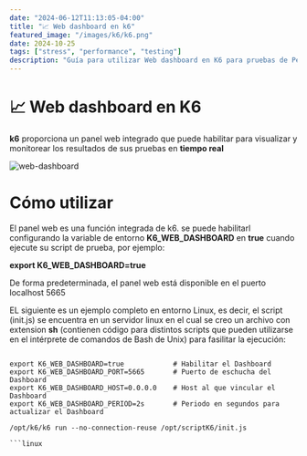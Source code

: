 ```yaml
---
date: "2024-06-12T11:13:05-04:00"
title: "📈 Web dashboard en k6"
featured_image: "/images/k6/k6.png"
date: 2024-10-25
tags: ["stress", "performance", "testing"]
description: "Guía para utilizar Web dashboard en K6 para pruebas de Performance"
---
```


# 📈 Web dashboard en K6

**k6** proporciona un panel web integrado que puede habilitar para visualizar y monitorear los resultados de sus pruebas en **tiempo real**


![web-dashboard](/images/k6/web-dashboard.png)

# Cómo utilizar

El panel web es una función integrada de k6. se puede habilitarl configurando la variable de entorno **K6_WEB_DASHBOARD** en **true** cuando ejecute su script de prueba, por ejemplo:

**export K6_WEB_DASHBOARD=true**

De forma predeterminada, el panel web está disponible en el puerto localhost 5665

EL siguiente es un ejemplo completo en entorno Linux, es decir, el script (init.js) se encuentra en un servidor linux
en el cual se creo un archivo con extension **sh** (contienen código para distintos scripts que pueden utilizarse en el intérprete de comandos de Bash de Unix) para fasilitar la ejecución:

```linux

export K6_WEB_DASHBOARD=true            # Habilitar el Dashboard
export K6_WEB_DASHBOARD_PORT=5665       # Puerto de eschucha del Dashboard
export K6_WEB_DASHBOARD_HOST=0.0.0.0    # Host al que vincular el Dashboard
export K6_WEB_DASHBOARD_PERIOD=2s       # Periodo en segundos para actualizar el Dashboard

/opt/k6/k6 run --no-connection-reuse /opt/scriptK6/init.js

```linux
